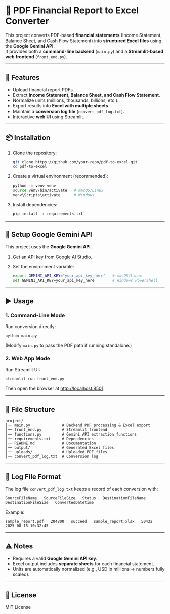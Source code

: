 # 📂 PDF Financial Report to Excel Converter

This project converts PDF-based **financial statements** (Income
Statement, Balance Sheet, and Cash Flow Statement) into **structured
Excel files** using the **Google Gemini API**.\
It provides both a **command-line backend** (`main.py`) and a
**Streamlit-based web frontend** (`front_end.py`).

------------------------------------------------------------------------

## 🚀 Features

-   Upload financial report PDFs.
-   Extract **Income Statement, Balance Sheet, and Cash Flow
    Statement**.
-   Normalize units (millions, thousands, billions, etc.).
-   Export results into **Excel with multiple sheets**.
-   Maintain a **conversion log file** (`convert_pdf_log.txt`).
-   Interactive **web UI** using Streamlit.

------------------------------------------------------------------------

## 📦 Installation

1.  Clone the repository:

    ``` bash
    git clone https://github.com/your-repo/pdf-to-excel.git
    cd pdf-to-excel
    ```

2.  Create a virtual environment (recommended):

    ``` bash
    python -m venv venv
    source venv/bin/activate   # macOS/Linux
    venv\Scripts\activate      # Windows
    ```

3.  Install dependencies:

    ``` bash
    pip install -r requirements.txt
    ```

------------------------------------------------------------------------

## 🔑 Setup Google Gemini API

This project uses the **Google Gemini API**.

1.  Get an API key from [Google AI
    Studio](https://aistudio.google.com/).

2.  Set the environment variable:

    ``` bash
    export GEMINI_API_KEY="your_api_key_here"   # macOS/Linux
    set GEMINI_API_KEY=your_api_key_here        # Windows PowerShell
    ```

------------------------------------------------------------------------

## ▶️ Usage

### 1. Command-Line Mode

Run conversion directly:

``` bash
python main.py
```

(Modify `main.py` to pass the PDF path if running standalone.)

### 2. Web App Mode

Run Streamlit UI:

``` bash
streamlit run front_end.py
```

Then open the browser at <http://localhost:8501>.

------------------------------------------------------------------------

## 📁 File Structure

    project/
    │── main.py              # Backend PDF processing & Excel export
    │── front_end.py         # Streamlit frontend
    │── functions.py         # Gemini API extraction functions
    │── requirements.txt     # Dependencies
    │── README.md            # Documentation
    │── output/              # Generated Excel files
    │── uploads/             # Uploaded PDF files
    │── convert_pdf_log.txt  # Conversion log

------------------------------------------------------------------------

## 📝 Log File Format

The log file `convert_pdf_log.txt` keeps a record of each conversion
with:

    SourceFileName   SourceFileSize   Status   DestinationFileName   DestinationFileSize   ConvertedDatetime

Example:

    sample_report.pdf   204800   succeed   sample_report.xlsx   50432   2025-08-15 10:32:45

------------------------------------------------------------------------

## ⚠️ Notes

-   Requires a valid **Google Gemini API key**.
-   Excel output includes **separate sheets** for each financial
    statement.
-   Units are automatically normalized (e.g., USD in millions → numbers
    fully scaled).

------------------------------------------------------------------------

## 📌 License

MIT License
